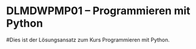 # DLMDWPMP01 – Programmieren mit Python
 
#Dies ist der Lösungsansatz zum Kurs Programmieren mit Python.